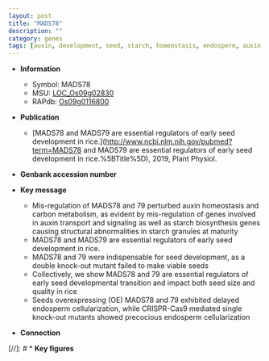```yaml
---
layout: post
title: "MADS78"
description: ""
category: genes
tags: [auxin, development, seed, starch, homeostasis, endosperm, auxin transport, seed size, seed development, quality, starch biosynthesis]
---
```


* **Information**  
    + Symbol: MADS78  
    + MSU: [LOC_Os09g02830](http://rice.uga.edu/cgi-bin/ORF_infopage.cgi?orf=LOC_Os09g02830)  
    + RAPdb: [Os09g0116800](http://rapdb.dna.affrc.go.jp/viewer/gbrowse_details/irgsp1?name=Os09g0116800)  

* **Publication**  
    + [MADS78 and MADS79 are essential regulators of early seed development in rice.](http://www.ncbi.nlm.nih.gov/pubmed?term=MADS78 and MADS79 are essential regulators of early seed development in rice.%5BTitle%5D), 2019, Plant Physiol.

* **Genbank accession number**  

* **Key message**  
    + Mis-regulation of MADS78 and 79 perturbed auxin homeostasis and carbon metabolism, as evident by mis-regulation of genes involved in auxin transport and signaling as well as starch biosynthesis genes causing structural abnormalities in starch granules at maturity
    + MADS78 and MADS79 are essential regulators of early seed development in rice.
    + MADS78 and 79 were indispensable for seed development, as a double knock-out mutant failed to make viable seeds
    + Collectively, we show MADS78 and 79 are essential regulators of early seed developmental transition and impact both seed size and quality in rice
    + Seeds overexpressing (OE) MADS78 and 79 exhibited delayed endosperm cellularization, while CRISPR-Cas9 mediated single knock-out mutants showed precocious endosperm cellularization

* **Connection**  

[//]: # * **Key figures**  


